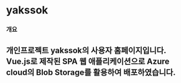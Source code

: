 # yakssok
### 개요
개인프로젝트 yakssok의 사용자 홈페이지입니다. 
Vue.js로 제작된 SPA 웹 애플리케이션으로 Azure cloud의 Blob Storage를 활용하여 배포하였습니다.
---

